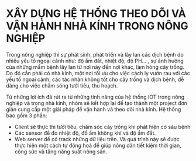 # XÂY DỰNG HỆ THỐNG THEO DÕI VÀ  VẬN HÀNH NHÀ KÍNH TRONG NÔNG NGHIỆP 

Trong nông nghiệp thì sự phát sinh, phát triển và lây lan các dịch bệnh do nhiều yếu tố ngoại cảnh như: độ ẩm đất, nhiệt độ, độ PH… , sự ảnh hưởng của những mầm bệnh lây lan từ nơi này đến nơi khác, làm hỏng cây trồng. Do đó cần phải có nhà kính, một nơi tối ưu cho việc cách ly vườn rau với các yếu tố ngoại cảnh, các tác nhân không tốt cho cây trồng và dịch bệnh, dễ dàng cho việc chăm sóng tưới tiêu, thu hoạch.
		
Từ những lợi ích đã rút ra từ những tính năng của hệ thống IOT trong nông nghiệp và trong nhà kính, nhóm sẽ kết hợp lại để tạo thành một project đơn giản cung cấp một giải pháp để vận hành và theo dõi nhà kính. Hệ thống bao gồm 3 phần:
- Client sẽ thực thi tưới tiêu, chăm sóc cây trồng khi phát hiện có sâu bệnh
- Các sensor để đo nhiệt độ, đổ ẩm không khí và độ ẩm đất.
- Web server để có track những dữ liệu trên.
	Và quá trình này sẽ được thực hiện một cách tự động hoá để giúp nông dân tiết kiệm thời gian, công sức và tăng năng suất nông sản.

